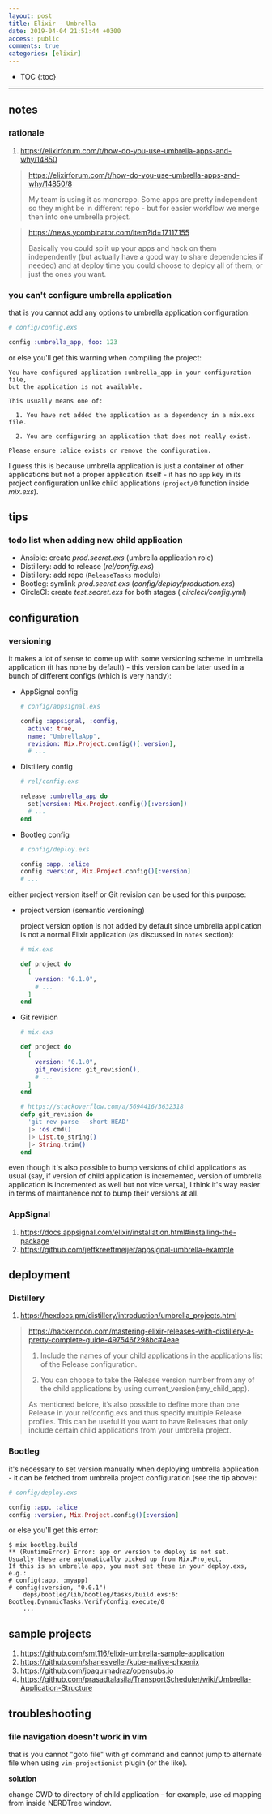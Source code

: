 ```yaml
---
layout: post
title: Elixir - Umbrella
date: 2019-04-04 21:51:44 +0300
access: public
comments: true
categories: [elixir]
---
```


<!-- more -->

* TOC
{:toc}
<hr>

notes
-----

### rationale

1. <https://elixirforum.com/t/how-do-you-use-umbrella-apps-and-why/14850>

> <https://elixirforum.com/t/how-do-you-use-umbrella-apps-and-why/14850/8>
>
> My team is using it as monorepo. Some apps are pretty independent so they
> might be in different repo - but for easier workflow we merge then into one
> umbrella project.

> <https://news.ycombinator.com/item?id=17117155>
>
> Basically you could split up your apps and hack on them independently (but
> actually have a good way to share dependencies if needed) and at deploy time
> you could choose to deploy all of them, or just the ones you want.

### you can't configure umbrella application

that is you cannot add any options to umbrella application configuration:

```elixir
# config/config.exs

config :umbrella_app, foo: 123
```

or else you'll get this warning when compiling the project:

```
You have configured application :umbrella_app in your configuration file,
but the application is not available.

This usually means one of:

  1. You have not added the application as a dependency in a mix.exs file.

  2. You are configuring an application that does not really exist.

Please ensure :alice exists or remove the configuration.
```

I guess this is because umbrella application is just a container of other
applications but not a proper application itself - it has no `app` key in
its project configuration unlike child applications (`project/0` function
inside _mix.exs_).

tips
----

### todo list when adding new child application

- Ansible: create _prod.secret.exs_ (umbrella application role)
- Distillery: add to release (_rel/config.exs_)
- Distillery: add repo (`ReleaseTasks` module)
- Bootleg: symlink _prod.secret.exs_ (_config/deploy/production.exs_)
- CircleCI: create _test.secret.exs_ for both stages (_.circleci/config.yml_)

configuration
-------------

### versioning

it makes a lot of sense to come up with some versioning scheme in umbrella
application (it has none by default) - this version can be later used in a
bunch of different configs (which is very handy):

- AppSignal config

  ```elixir
  # config/appsignal.exs

  config :appsignal, :config,
    active: true,
    name: "UmbrellaApp",
    revision: Mix.Project.config()[:version],
    # ...
  ```

- Distillery config

  ```elixir
  # rel/config.exs

  release :umbrella_app do
    set(version: Mix.Project.config()[:version])
    # ...
  end
  ```

- Bootleg config

  ```elixir
  # config/deploy.exs

  config :app, :alice
  config :version, Mix.Project.config()[:version]
  # ...
  ```

either project version itself or Git revision can be used for this purpose:

- project version (semantic versioning)

  project version option is not added by default since umbrella application
  is not a normal Elixir application (as discussed in `notes` section):

  ```elixir
  # mix.exs

  def project do
    [
      version: "0.1.0",
      # ...
    ]
  end
  ```

- Git revision

  ```elixir
  # mix.exs

  def project do
    [
      version: "0.1.0",
      git_revision: git_revision(),
      # ...
    ]
  end

  # https://stackoverflow.com/a/5694416/3632318
  defp git_revision do
    'git rev-parse --short HEAD'
    |> :os.cmd()
    |> List.to_string()
    |> String.trim()
  end
  ```

even though it's also possible to bump versions of child applications as
usual (say, if version of child application is incremented, version of
umbrella application is incremented as well but not vice versa), I think
it's way easier in terms of maintanence not to bump their versions at all.

### AppSignal

1. <https://docs.appsignal.com/elixir/installation.html#installing-the-package>
2. <https://github.com/jeffkreeftmeijer/appsignal-umbrella-example>

deployment
----------

### Distillery

1. <https://hexdocs.pm/distillery/introduction/umbrella_projects.html>

> <https://hackernoon.com/mastering-elixir-releases-with-distillery-a-pretty-complete-guide-497546f298bc#4eae>
>
> 1. Include the names of your child applications in the applications list
> of the Release configuration.
>
> 2. You can choose to take the Release version number from any of the child
> applications by using current_version(:my_child_app).
>
> As mentioned before, it’s also possible to define more than one Release in
> your rel/config.exs and thus specify multiple Release profiles. This can be
> useful if you want to have Releases that only include certain child
> applications from your umbrella project.

### Bootleg

it's necessary to set version manually when deploying umbrella application -
it can be fetched from umbrella project configuration (see the tip above):

```elixir
# config/deploy.exs

config :app, :alice
config :version, Mix.Project.config()[:version]
```

or else you'll get this error:

```
$ mix bootleg.build
** (RuntimeError) Error: app or version to deploy is not set.
Usually these are automatically picked up from Mix.Project.
If this is an umbrella app, you must set these in your deploy.exs, e.g.:
# config(:app, :myapp)
# config(:version, "0.0.1")
    deps/bootleg/lib/bootleg/tasks/build.exs:6: Bootleg.DynamicTasks.VerifyConfig.execute/0
    ...
```

sample projects
---------------

1. <https://github.com/smt116/elixir-umbrella-sample-application>
2. <https://github.com/shanesveller/kube-native-phoenix>
3. <https://github.com/joaquimadraz/opensubs.io>
4. <https://github.com/prasadtalasila/TransportScheduler/wiki/Umbrella-Application-Structure>

troubleshooting
---------------

### file navigation doesn't work in vim

that is you cannot "goto file" with `gf` command and cannot jump to alternate
file when using `vim-projectionist` plugin (or the like).

**solution**

change CWD to directory of child application - for example, use `cd` mapping
from inside NERDTree window.
